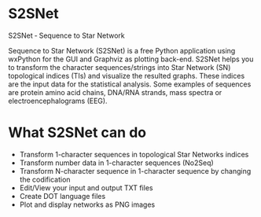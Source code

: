 # S2SNet
S2SNet ‐ Sequence to Star Network

Sequence to Star Network (S2SNet) is a free Python application using wxPython for the GUI and Graphviz as plotting back-end. S2SNet helps you to transform the character sequences/strings into Star Network (SN) topological indices (TIs) and visualize the resulted graphs. These indices are the input data for the statistical analysis. Some examples of sequences are protein amino acid chains, DNA/RNA strands, mass spectra or electroencephalograms (EEG).

# What S2SNet can do

* Transform 1-character sequences in topological Star Networks indices
* Transform number data in 1-character sequences (No2Seq)
* Transform N-character sequence in 1-character sequence by changing the codification
* Edit/View your input and output TXT files
* Create DOT language files
* Plot and display networks as PNG images
